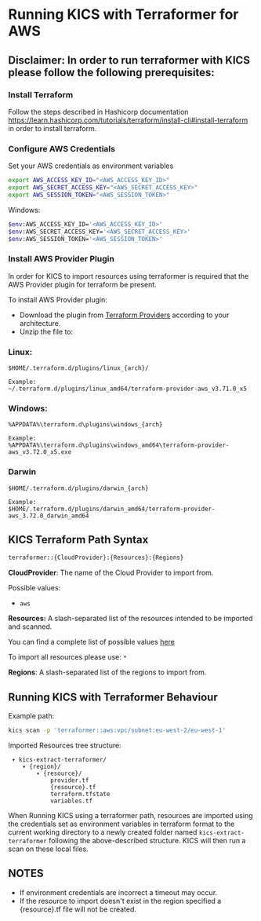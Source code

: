 # Running KICS with Terraformer for AWS

## **Disclaimer:** In order to run terraformer with KICS please follow the following prerequisites:

### Install Terraform

Follow the steps described in Hashicorp documentation https://learn.hashicorp.com/tutorials/terraform/install-cli#install-terraform in order to install terraform.

### Configure AWS Credentials

<!-- - Install AWS CLI following these [steps](https://docs.aws.amazon.com/cli/latest/userguide/getting-started-install.html)
- Configure your AWS CLI following these [steps](https://docs.aws.amazon.com/cli/latest/userguide/cli-configure-quickstart.html#cli-configure-quickstart-config) -->

Set your AWS credentials as environment variables

```sh
export AWS_ACCESS_KEY_ID="<AWS_ACCESS_KEY_ID>"
export AWS_SECRET_ACCESS_KEY="<AWS_SECRET_ACCESS_KEY>"
export AWS_SESSION_TOKEN="<AWS_SESSION_TOKEN>"
```

Windows:
```sh
$env:AWS_ACCESS_KEY_ID='<AWS_ACCESS_KEY_ID>'
$env:AWS_SECRET_ACCESS_KEY='<AWS_SECRET_ACCESS_KEY>'
$env:AWS_SESSION_TOKEN='<AWS_SESSION_TOKEN>'
```


### Install AWS Provider Plugin

In order for KICS to import resources using terraformer is required that the AWS Provider plugin for terraform be present.

To install AWS Provider plugin:
- Download the plugin from [Terraform Providers](https://releases.hashicorp.com/terraform-provider-aws/3.72.0/) according to your architecture.
- Unzip the file to:

### Linux:
```
$HOME/.terraform.d/plugins/linux_{arch}/

Example:
~/.terraform.d/plugins/linux_amd64/terraform-provider-aws_v3.71.0_x5
```

### Windows:

```
%APPDATA%\terraform.d\plugins\windows_{arch}

Example:
%APPDATA%\terraform.d\plugins\windows_amd64\terraform-provider-aws_v3.72.0_x5.exe
```

### Darwin

```
$HOME/.terraform.d/plugins/darwin_{arch}

Example:
$HOME/.terraform.d/plugins/darwin_amd64/terraform-provider-aws_3.72.0_darwin_amd64
```


## KICS Terraform Path Syntax

```sh
terraformer::{CloudProvider}:{Resources}:{Regions}
```

**CloudProvider**: The name of the Cloud Provider to import from.

Possible values:
- `aws`

**Resources:** A slash-separated list of the resources intended to be imported and scanned.

You can find a complete list of possible values [here](https://github.com/GoogleCloudPlatform/terraformer/blob/master/docs/aws.md#supported-services)

To import all resources please use: `*`

**Regions**: A slash-separated list of the regions to import from.



## Running KICS with Terraformer Behaviour

Example path:

```sh
kics scan -p 'terraformer::aws:vpc/subnet:eu-west-2/eu-west-1'
```

Imported Resources tree structure:

```
 ▾ kics-extract-terraformer/
    ▾ {region}/
        ▾ {resource}/
            provider.tf
            {resource}.tf
            terraform.tfstate
            variables.tf
```

When Running KICS using a terraformer path, resources are imported using the credentials set as environment variables in terraform format to the current working directory to a newly created folder named `kics-extract-terraformer` following the above-described structure.
KICS will then run a scan on these local files.

## **NOTES**

- If environment credentials are incorrect a timeout may occur.
- If the resource to import doesn't exist in the region specified a {resource}.tf file will not be created.
